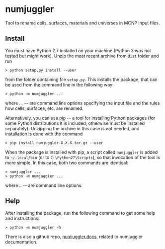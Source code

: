 # numjuggler
Tool to rename cells, surfaces, materials and universes in MCNP input files.

## Install

You must have Python 2.7 installed on your machine (Python 3 was not tested but
might work). Unzip the  most recent archive from `dist` folder and run

    > python setup.py install --user

from the folder containing file `setup.py`. This installs the package, that can
be used from the command line in the following way:

    > python -m numjuggler ...

where ... -- are command line options specifying the input file and the rules
how cells, surfaces, etc. are renamed.

Alternatively, you can use [pip](https://pip.pypa.io/en/stable/) -- a tool for installing Python packages
(for some Python distributions it is included, otherwise must be installed separately). Unzipping the
archive in this case is not needed, and installation is done with the command

    > pip install numjuggler-X.X.X.tar.gz --user

When the package is installed with pip, a script called `numjuggler` is added to
`~/.local/bin` (or to `C:\Python27\Scripts`), so that invocation of the tool is
more simple. In this case, both two commands are identical:

    > numjuggler ...
    > python -m numjuggler ...

where .. -- are command line options.

## Help

After installing the package, run the following command to get some help and
instructions:

    > python -m numjuggler -h

There is also a github repo, [numjuggler.docs](https://github.com/inr-kit/numjuggler.docs), related to numjuggler documentation.

